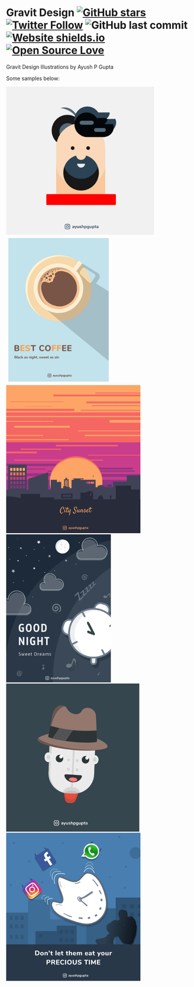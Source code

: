 # Gravit Design [![GitHub stars](https://img.shields.io/github/stars/apgapg/gravit-design.svg?style=social)](https://github.com/apgapg/gravit-design) [![Twitter Follow](https://img.shields.io/twitter/url/https/@ayushpgupta.svg?style=social)](https://twitter.com/ayushpgupta) ![GitHub last commit](https://img.shields.io/github/last-commit/apgapg/gravit-design.svg) [![Website shields.io](https://img.shields.io/website-up-down-green-red/http/shields.io.svg)](https://play.google.com/store/apps/details?id=com.coddu.flutterprofile)[![Open Source Love](https://badges.frapsoft.com/os/v2/open-source.svg?v=103)](https://github.com/apgapg/gravit-design)

Gravit Design Illustrations by Ayush P Gupta

Some samples below: 

<img src="https://raw.githubusercontent.com/apgapg/gravit-design/master/res/character.png" height = "400"> <img src="https://raw.githubusercontent.com/apgapg/gravit-design/master/res/coffee.png" height = "400"> <img src="https://raw.githubusercontent.com/apgapg/gravit-design/master/res/evening.jpg" height = "400"> <img src="https://raw.githubusercontent.com/apgapg/gravit-design/master/res/night.jpg" height = "400"> <img src="https://raw.githubusercontent.com/apgapg/gravit-design/master/res/robot.jpg" height = "400"> <img src="https://raw.githubusercontent.com/apgapg/gravit-design/master/res/time.jpg" height = "400">





